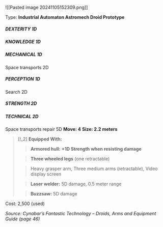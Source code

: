 ![[Pasted image 20241105152309.png]]

Type: **Industrial Automaton Astromech Droid Prototype**
##### DEXTERITY 1D
##### KNOWLEDGE 1D
##### MECHANICAL 1D
Space transports 2D
##### PERCEPTION 1D
Search 2D
##### STRENGTH 2D
##### TECHNICAL 2D
Space transports repair 5D
**Move: 4**
**Size: 2.2 meters**

> [!_2] 
> **Equipped With:**
> > **Armored hull:** **+1D Strength when resisting damage**
> 
> > **Three wheeled legs** (one retractable)
> 
> > Heavy grasper arm, Three medium arms (retractable), Video display screen
> 
> > **Laser welder:** 5D damage, 0.5 meter range
> 
> > **Buzzsaw:** 5D damage
> 
> 

Cost: 2,500 (used)

*Source: Cynabar’s Fantastic Technology – Droids, Arms and Equipment Guide (page 46)*